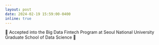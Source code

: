 ```yaml
---
layout: post
date: 2024-02-19 15:59:00-0400
inline: true
---
```


🎉 Accepted into the Big Data Fintech Program at Seoul National University Graduate School of Data Science 🎉
